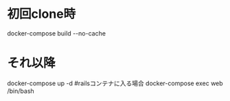 # 初回clone時
docker-compose build --no-cache
# それ以降
docker-compose up -d
#railsコンテナに入る場合
docker-compose exec web /bin/bash

